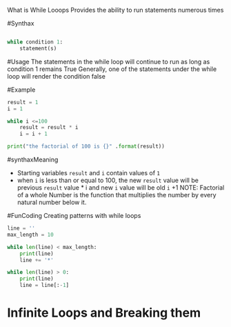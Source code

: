 What is While Looops
	Provides the ability to run statements numerous times 

#Synthax 
```python 

while condition 1:
	statement(s)
```

#Usage 
The statements in the while loop will continue to run as long as condition 1 remains True 
Generally, one of the statements under the while loop will render the condition false 

#Example 
```python 
result = 1 
i = 1

while i <=100
	result = result * i
	i = i + 1

print("the factorial of 100 is {}" .format(result))
```
#synthaxMeaning 
+ Starting variables `result` and `i` contain values of `1`
+ when `i` is less than or equal to 100, the new `result` value will be previous `result` value * i and new `i` value will be old `i` +1 
NOTE: Factorial of a whole Number is the function that multiplies the number by every natural number below it. 

#FunCoding
Creating patterns with while loops 
```python
line = ''
max_length = 10

while len(line) < max_length:
	print(line)
	line += '*'

while len(line) > 0:
	print(line)
	line = line[:-1]
```


# Infinite Loops and Breaking them 

